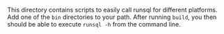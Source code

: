 This directory contains scripts to easily call runsql for different
platforms. Add one of the `bin` directories to your path. After
running `build`, you then should be able to execute `runsql -h` from
the command line.